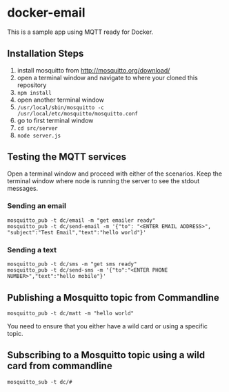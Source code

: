 # docker-email
This is a sample app using MQTT ready for Docker.

## Installation Steps

1. install mosquitto from http://mosquitto.org/download/
2. open a terminal window and navigate to where your cloned this repository
3. `npm install`
4. open another terminal window
5. `/usr/local/sbin/mosquitto -c /usr/local/etc/mosquitto/mosquitto.conf`
6. go to first terminal window
7. `cd src/server`
8. `node server.js`

## Testing the MQTT services
Open a terminal window and proceed with either of the scenarios. Keep the terminal window where node is running the server to see the stdout messages.

### Sending an email
```
mosquitto_pub -t dc/email -m "get emailer ready"
mosquitto_pub -t dc/send-email -m '{"to": "<ENTER EMAIL ADDRESS>", "subject":"Test Email","text":"hello world"}'
```

### Sending a text
```
mosquitto_pub -t dc/sms -m "get sms ready"
mosquitto_pub -t dc/send-sms -m '{"to":"<ENTER PHONE NUMBER>","text":"hello mobile"}'
```

## Publishing a Mosquitto topic from Commandline

```
mosquitto_pub -t dc/matt -m "hello world"
```

You need to ensure that you either have a wild card or using a specific topic.

## Subscribing to a Mosquitto topic using a wild card from commandline

```
mosquitto_sub -t dc/#
```